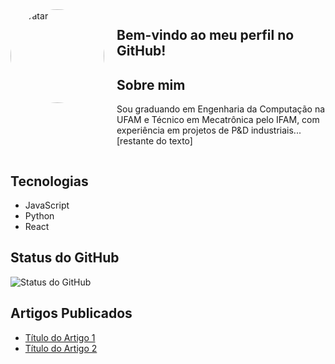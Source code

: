 <!DOCTYPE html>
<html>

<body>

  <section id="perfil">
          <img src="link_para_sua_imagem.jpg" alt="Avatar" style="float: left; border-radius: 50%; margin-right: 20px; width: 150px; height: 150px;">
    <div style="overflow: hidden;">
      <h1>Bem-vindo ao meu perfil no GitHub!</h1>
      <h2>Sobre mim</h2>
      <p>
        Sou graduando em Engenharia da Computação na UFAM e Técnico em Mecatrônica pelo IFAM, com experiência em projetos de P&D industriais... [restante do texto]
      </p>
    </div>
  </section>

  <!-- Seção de Tecnologias -->
  <section id="tecnologias">
    <h2>Tecnologias</h2>
    <ul>
      <li>JavaScript</li>
      <li>Python</li>
      <li>React</li>
      <!-- Adicione mais tecnologias conforme necessário -->
    </ul>
  </section>

  <!-- Seção do Status do GitHub -->
  <section id="github-status">
    <h2>Status do GitHub</h2>
    <img src="link_para_seu_status_do_github.png" alt="Status do GitHub">
    <!-- Você pode usar ferramentas como https://github-readme-stats.vercel.app/ para gerar status -->
  </section>

  <!-- Seção de Artigos Publicados -->
  <section id="artigos">
    <h2>Artigos Publicados</h2>
    <ul>
      <li><a href="link_para_artigo_1">Título do Artigo 1</a></li>
      <li><a href="link_para_artigo_2">Título do Artigo 2</a></li>
      <!-- Adicione mais artigos conforme necessário -->
    </ul>
  </section>

</body>
</html>
